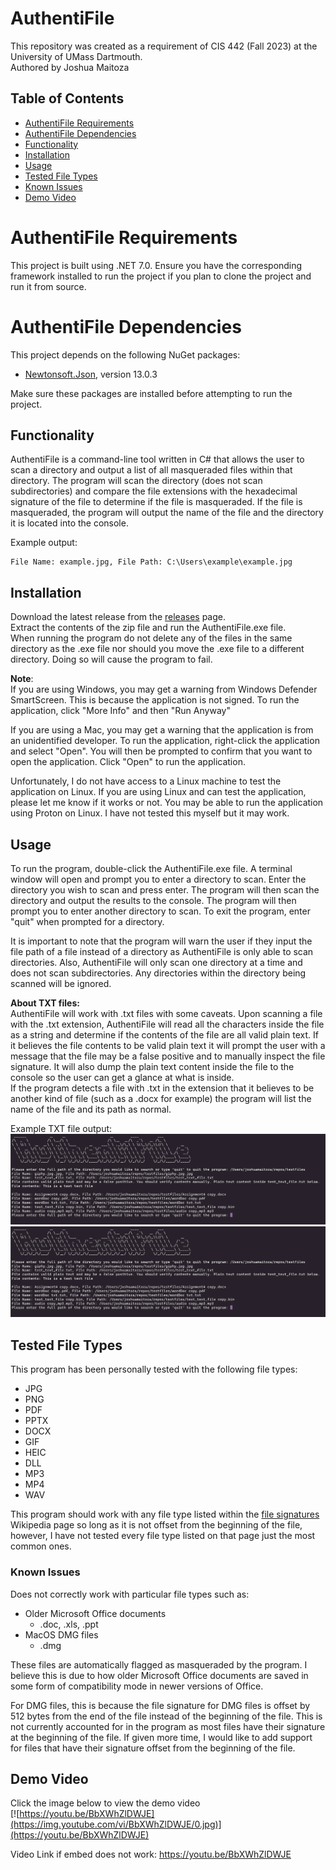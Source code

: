 # AuthentiFile

This repository was created as a requirement of CIS 442 (Fall 2023) at the University of UMass Dartmouth.  
Authored by Joshua Maitoza

## Table of Contents

- [AuthentiFile Requirements](#authentifile-requirements)
- [AuthentiFile Dependencies](#authentifile-dependencies)
- [Functionality](#functionality)
- [Installation](#installation)
- [Usage](#usage)
- [Tested File Types](#tested-file-types)
- [Known Issues](#known-issues)
- [Demo Video](#demo-video)
  

# AuthentiFile Requirements

This project is built using .NET 7.0. Ensure you have the corresponding framework installed to run the project if you plan to clone the project and run it from source.

# AuthentiFile Dependencies

This project depends on the following NuGet packages:

- [Newtonsoft.Json](https://www.nuget.org/packages/Newtonsoft.Json/13.0.3), version 13.0.3

Make sure these packages are installed before attempting to run the project.

## Functionality

AuthentiFile is a command-line tool written in C# that allows the user to scan a directory and output a list of all masqueraded files within that directory. The program will scan the directory (does not scan subdirectories) and compare the file extensions with the hexadecimal signature of the file to determine if the file is masqueraded. If the file is masqueraded, the program will output the name of the file and the directory it is located into the console.

Example output:

```
File Name: example.jpg, File Path: C:\Users\example\example.jpg
```

## Installation
Download the latest release from the [releases](https://github.com/jmaitoza/AuthentiFile/releases/latest) page.  
Extract the contents of the zip file and run the AuthentiFile.exe file.  
When running the program do not delete any of the files in the same directory as the .exe file nor should you move the .exe file to a different directory. Doing so will cause the program to fail.

**Note**:  
If you are using Windows, you may get a warning from Windows Defender SmartScreen. This is because the application is not signed. To run the application, click "More Info" and then "Run Anyway"

If you are using a Mac, you may get a warning that the application is from an unidentified developer. To run the application, right-click the application and select "Open". You will then be prompted to confirm that you want to open the application. Click "Open" to run the application.

Unfortunately, I do not have access to a Linux machine to test the application on Linux. If you are using Linux and can test the application, please let me know if it works or not. You may be able to run the application using Proton on Linux. I have not tested this myself but it may work.

## Usage

To run the program, double-click the AuthentiFile.exe file. A terminal window will open and prompt you to enter a directory to scan. Enter the directory you wish to scan and press enter. The program will then scan the directory and output the results to the console. The program will then prompt you to enter another directory to scan. To exit the program, enter "quit" when prompted for a directory.  

It is important to note that the program will warn the user if they input the file path of a file instead of a directory as AuthentiFile is only able to scan directories. Also, AuthentiFile will only scan one directory at a time and does not scan subdirectories. Any directories within the directory being scanned will be ignored.

**About TXT files:**  
AuthentiFile will work with .txt files with some caveats. Upon scanning a file with the .txt extension, AuthentiFile will read all the characters inside the file as a string and determine if the contents of the file are all valid plain text. If it believes the file contents to be valid plain text it will prompt the user with a message that the file may be a false positive and to manually inspect the file signature. It will also dump the plain text content inside the file to the console so the user can get a glance at what is inside.  
If the program detects a file with .txt in the extension that it believes to be another kind of file (such as a .docx for example) the program will list the name of the file and its path as normal.

Example TXT file output:
![Example Image](images/textFileFalsePositiveExample.png)
![Text File False Positive Example Screenshot](images/textFileFalsePositiveExample.png)

## Tested File Types

This program has been personally tested with the following file types:

- JPG
- PNG
- PDF
- PPTX
- DOCX
- GIF
- HEIC
- DLL
- MP3
- MP4  
- WAV

This program should work with any file type listed within the [file signatures](https://en.wikipedia.org/wiki/List_of_file_signatures) Wikipedia page so long as it is not offset from the beginning of the file, however, I have not tested every file type listed on that page just the most common ones.


### Known Issues
Does not correctly work with particular file types such as:
- Older Microsoft Office documents
  - .doc, .xls, .ppt
- MacOS DMG files
  - .dmg

These files are automatically flagged as masqueraded by the program. I believe this is due to how older Microsoft Office documents are saved in some form of compatibility mode in newer versions of Office.

For DMG files, this is because the file signature for DMG files is offset by 512 bytes from the end of the file instead of the beginning of the file. This is not currently accounted for in the program as most files have their signature at the beginning of the file. If given more time, I would like to add support for files that have their signature offset from the beginning of the file.

## Demo Video
Click the image below to view the demo video  
[![https://youtu.be/BbXWhZlDWJE](https://img.youtube.com/vi/BbXWhZlDWJE/0.jpg)](https://youtu.be/BbXWhZlDWJE)

Video Link if embed does not work:
https://youtu.be/BbXWhZlDWJE
